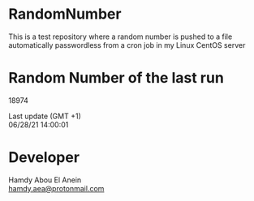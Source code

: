 # RandomNumber    
This is a test repository where a random number is pushed to a file automatically passwordless from a cron job in my Linux CentOS server    
# Random Number of the last run   
18974
      
Last update (GMT +1)    
06/28/21 14:00:01
# Developer    
Hamdy Abou El Anein   
hamdy.aea@protonmail.com
